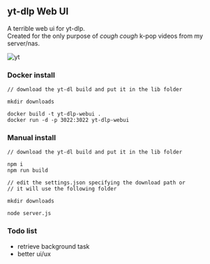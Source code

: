 ## yt-dlp Web UI

A terrible web ui for yt-dlp.  
Created for the only purpose of *cough cough* k-pop videos from my server/nas.

<img src="https://i.ibb.co/s9pcXP8/yt.png" alt="yt">

### Docker install
```
// download the yt-dl build and put it in the lib folder

mkdir downloads

docker build -t yt-dlp-webui .
docker run -d -p 3022:3022 yt-dlp-webui
```

### Manual install
```
// download the yt-dl build and put it in the lib folder

npm i
npm run build

// edit the settings.json specifying the download path or 
// it will use the following folder

mkdir downloads

node server.js
```

### Todo list
- retrieve background task
- better ui/ux